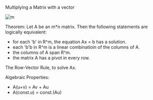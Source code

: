 Multiplying a Matrix with a vector

![m](http://cs.brown.edu/stc/summer/94GeoTrans/94GeoTrans_AFrame_168.gif)

Theorem:
Let A be an m*n matrix. Then the following statements are logically equivalent:
  - for each 'b' in R^m, the equation Ax = b has a solution.
  - each 'b'b in R^m is a linear combinatioin of the columns of A.
  - the columns of A span R^m.
  - the matrix A has a pivot in every row.
  
The Row-Vector Rule, to solve Ax.

Algebraic Properties:
  - A(u+v) = Av + Au
  - A(const.u) = const.(Au)
